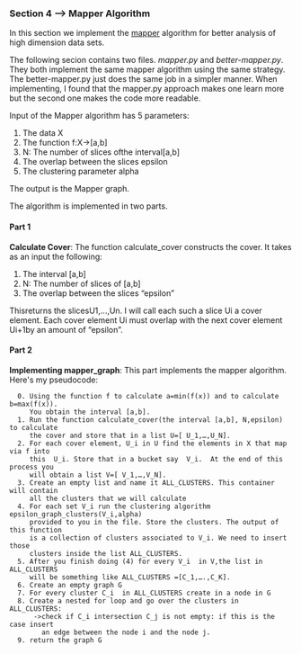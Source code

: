 ### Section 4 --> Mapper Algorithm

In this section we implement the [mapper](https://research.math.osu.edu/tgda/mapperPBG.pdf) algorithm for better analysis of high
dimension data sets.

The following secion contains two files. *mapper.py* and *better-mapper.py*.
They both implement the same mapper algorithm using the same strategy. The
better-mapper.py just does the same job in a simpler manner. When implementing,
I found that the mapper.py approach makes one learn more but the second one makes the code more readable.

Input of the Mapper algorithm has 5 parameters:
1. The data X
2. The function f:X->[a,b]
3. N: The number of slices ofthe interval[a,b]
4. The overlap between the slices epsilon
5. The clustering parameter alpha

The output is the Mapper graph.

The algorithm is implemented in two parts.

#### Part 1
**Calculate Cover**:
The function calculate_cover constructs the cover. It takes as an input the following:

1. The interval [a,b]
2. N: The number of slices of [a,b]
3. The overlap between the slices “epsilon”

Thisreturns the slicesU1,...,Un. I will call each such a slice Ui a cover element.
Each cover element Ui must overlap with the next cover element Ui+1by an amount of “epsilon”.

#### Part 2
**Implementing mapper_graph**:
This part implements the mapper algorithm. Here's my pseudocode:

```
  0. Using the function f to calculate a=min(f(x)) and to calculate b=max(f(x)).
     You obtain the interval [a,b].
  1. Run the function calculate_cover(the interval [a,b], N,epsilon) to calculate
     the cover and store that in a list U=[ U_1,…,U_N].
  2. For each cover element, U_i in U find the elements in X that map via f into
     this  U_i. Store that in a bucket say  V_i.  At the end of this process you
     will obtain a list V=[ V_1,…,V_N].
  3. Create an empty list and name it ALL_CLUSTERS. This container will contain
     all the clusters that we will calculate
  4. For each set V_i run the clustering algorithm epsilon_graph_clusters(V_i,alpha)
     provided to you in the file. Store the clusters. The output of this function
     is a collection of clusters associated to V_i. We need to insert those
     clusters inside the list ALL_CLUSTERS.
  5. After you finish doing (4) for every V_i  in V,the list in ALL_CLUSTERS
     will be something like ALL_CLUSTERS =[C_1,….,C_K].
  6. Create an empty graph G
  7. For every cluster C_i  in ALL_CLUSTERS create in a node in G
  8. Create a nested for loop and go over the clusters in ALL_CLUSTERS:
      ->check if C_i intersection C_j is not empty: if this is the case insert
        an edge between the node i and the node j.
  9. return the graph G

```
